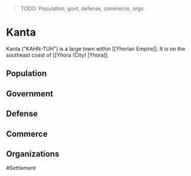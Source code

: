 > TODO: Population, govt, defense, commerce, orgs

# Kanta
Kanta ("KAHN-TUH") is a large town within [[Yhorian Empire]]. It is on the southeast coast of [[Yhora (City) |Yhora]].

## Population


## Government


## Defense


## Commerce


## Organizations


#Settlement 